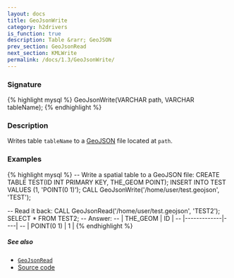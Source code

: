 ```yaml
---
layout: docs
title: GeoJsonWrite
category: h2drivers
is_function: true
description: Table &rarr; GeoJSON
prev_section: GeoJsonRead
next_section: KMLWrite
permalink: /docs/1.3/GeoJsonWrite/
---
```


### Signature

{% highlight mysql %}
GeoJsonWrite(VARCHAR path, VARCHAR tableName);
{% endhighlight %}

### Description

Writes table `tableName` to a [GeoJSON][wiki] file located at
`path`.

### Examples

{% highlight mysql %}
-- Write a spatial table to a GeoJSON file:
CREATE TABLE TEST(ID INT PRIMARY KEY, THE_GEOM POINT);
INSERT INTO TEST VALUES (1, 'POINT(0 1)');
CALL GeoJsonWrite('/home/user/test.geojson', 'TEST');

-- Read it back:
CALL GeoJsonRead('/home/user/test.geojson', 'TEST2');
SELECT * FROM TEST2;
-- Answer:
-- | THE_GEOM    | ID |
-- |-------------|----|
-- | POINT(0 1)  | 1  |
{% endhighlight %}

##### See also

* [`GeoJsonRead`](../GeoJsonRead)
* <a href="https://github.com/orbisgis/h2gis/blob/v1.3.0/h2gis-functions/src/main/java/org/h2gis/functions/io/geojson/GeoJsonWrite.java" target="_blank">Source code</a>

[wiki]: http://en.wikipedia.org/wiki/GeoJSON
